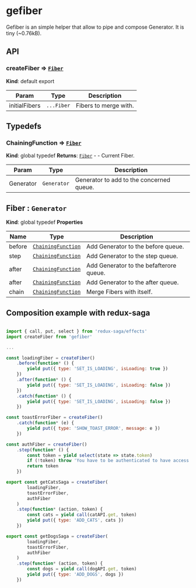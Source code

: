 
# gefiber

Gefiber is an simple helper that allow to pipe and compose Generator.
It is tiny (~0.76kB).

## API

### createFiber ⇒ [<code>Fiber</code>](#Fiber)
**Kind**: default export

| Param | Type | Description |
| --- | --- | --- |
| initialFibers | <code>...Fiber</code> | Fibers to merge with. |
## Typedefs

<a name="ChainingFunction"></a>

### ChainingFunction ⇒ [<code>Fiber</code>](#Fiber)
**Kind**: global typedef
**Returns**: [<code>Fiber</code>](#Fiber) - - Current Fiber.

| Param | Type | Description |
| --- | --- | --- |
| Generator | <code>Generator</code> | Generator to add to the concerned queue. |

<a name="Fiber"></a>

## Fiber : <code>Generator</code>
**Kind**: global typedef
**Properties**

| Name | Type | Description |
| --- | --- | --- |
| before | [<code>ChainingFunction</code>](#ChainingFunction) | Add Generator to the before queue. |
| step | [<code>ChainingFunction</code>](#ChainingFunction) | Add Generator to the step queue. |
| after | [<code>ChainingFunction</code>](#ChainingFunction) | Add Generator to the befafterore queue. |
| after | [<code>ChainingFunction</code>](#ChainingFunction) | Add Generator to the after queue. |
| chain | [<code>ChainingFunction</code>](#ChainingFunction) | Merge Fibers with itself. |

## Composition example with redux-saga

```js

import { call, put, select } from 'redux-saga/effects'
import createFiber from 'gefiber'

...

const loadingFiber = createFiber()
	.before(function* () {
		yield put({ type: 'SET_IS_LOADING', isLoading: true })
	})
	.after(function* () {
		yield put({ type: 'SET_IS_LOADING', isLoading: false })
	})
	.catch(function* () {
		yield put({ type: 'SET_IS_LOADING', isLoading: false })
	})

const toastErrorFiber = createFiber()
	.catch(function* (e) {
		yield put({ type: 'SHOW_TOAST_ERROR', message: e })
	})

const authFiber = createFiber()
	.step(function* () {
		const token = yield select(state => state.token)
		if (!token) throw 'You have to be authenticated to have access to this feature'
		return token
	})

export const getCatsSaga = createFiber(
		loadingFiber,
		toastErrorFiber,
		authFiber
	)
	.step(function* (action, token) {
		const cats = yield call(catAPI.get, token)
		yield put({ type: 'ADD_CATS', cats })
	})

export const getDogsSaga = createFiber(
		loadingFiber,
		toastErrorFiber,
		authFiber
	)
	.step(function* (action, token) {
		const dogs = yield call(dogAPI.get, token)
		yield put({ type: 'ADD_DOGS', dogs })
	})

```